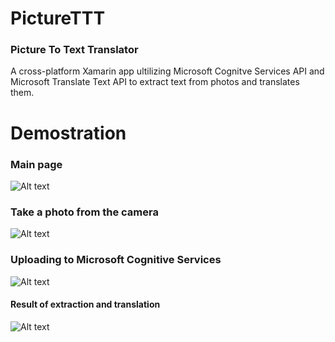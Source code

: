 # PictureTTT
### Picture To Text Translator
A cross-platform Xamarin app ultilizing Microsoft Cognitve Services API and Microsoft Translate Text API to extract text from photos and translates them.

# Demostration
### Main page
![Alt text](/PictureTTT/screenshots/main.PNG?raw=true "Photo Page")
### Take a photo from the camera
![Alt text](/blob/master/screenshots/camera.PNG?raw=true "Taking an image")
### Uploading to Microsoft Cognitive Services
![Alt text](/blob/master/screenshots/upload.PNG?raw=true "Uploading image")
#### Result of extraction and translation
![Alt text](/blob/master/screenshots/result.PNG?raw=true "Result")

